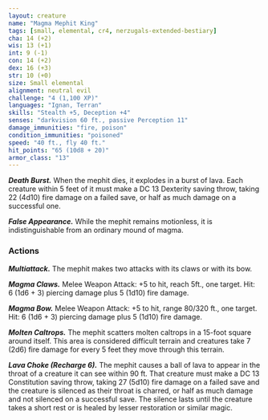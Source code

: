 ```yaml
---
layout: creature
name: "Magma Mephit King"
tags: [small, elemental, cr4, nerzugals-extended-bestiary]
cha: 14 (+2)
wis: 13 (+1)
int: 9 (-1)
con: 14 (+2)
dex: 16 (+3)
str: 10 (+0)
size: Small elemental
alignment: neutral evil
challenge: "4 (1,100 XP)"
languages: "Ignan, Terran"
skills: "Stealth +5, Deception +4"
senses: "darkvision 60 ft., passive Perception 11"
damage_immunities: "fire, poison"
condition_immunities: "poisoned"
speed: "40 ft., fly 40 ft."
hit_points: "65 (10d8 + 20)"
armor_class: "13"
---
```


***Death Burst.*** When the mephit dies, it explodes in a
burst of lava. Each creature within 5 feet of it must
make a DC 13 Dexterity saving throw, taking 22
(4d10) fire damage on a failed save, or half as much
damage on a successful one.

***False Appearance.*** While the mephit remains
motionless, it is indistinguishable from an ordinary
mound of magma.

### Actions

***Multiattack.*** The mephit makes two attacks with its
claws or with its bow.

***Magma Claws.*** Melee Weapon Attack: +5 to hit,
reach 5ft., one target. Hit: 6 (1d6 + 3) piercing
damage plus 5 (1d10) fire damage.

***Magma Bow.*** Melee Weapon Attack: +5 to hit, range
80/320 ft., one target. Hit: 6 (1d6 + 3) piercing
damage plus 5 (1d10) fire damage.

***Molten Caltrops.*** The mephit scatters molten
caltrops in a 15-foot square around itself. This area
is considered difficult terrain and creatures take 7
(2d6) fire damage for every 5 feet they move
through this terrain.

***Lava Choke (Recharge 6).*** The mephit causes a ball
of lava to appear in the throat of a creature it can
see within 90 ft. That creature must make a DC 13
Constitution saving throw, taking 27 (5d10) fire
damage on a failed save and the creature is silenced
as their throat is charred, or half as much damage
and not silenced on a successful save. The silence
lasts until the creature takes a short rest or is
healed by lesser restoration or similar magic.
